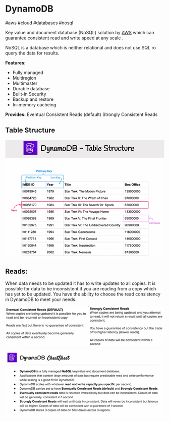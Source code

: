 # DynamoDB
#aws #cloud #databases #nosql

Key value and document database (NoSQL) solution by [AWS](Cloud%20Computing/AWS/AWS.md) which can guarantee consistent read and write speed at any scale .

NoSQL is a database which is neither relational and does not use SQL ro query the data for results.

**Features:**
- Fully managed
- Multiregion
- Multimaster
- Durable database
- Built-in Security
- Backup and restore
- In-memory cacheing

**Provides:**
Eventual Consistent Reads (default)
Strongly Consistent Reads


## Table Structure
![Pasted image 20220724013608](Attachments/Pasted%20image%2020220724013608.png)




## Reads:
When data needs to be updated it has to write updates to all copies. It is possible for data to be inconsistent if you are reading from a copy which has yet to be updated. You have the ability to choose the read consistency in DynamoDB to meet your needs.

![Pasted image 20220724013641](Attachments/Pasted%20image%2020220724013641.png)




![Pasted image 20220724013804](Attachments/Pasted%20image%2020220724013804.png)